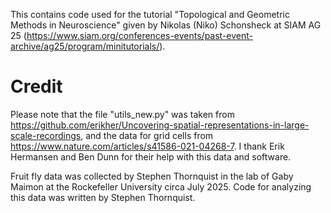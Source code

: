 This contains code used for the tutorial "Topological and Geometric Methods in Neuroscience" given by Nikolas (Niko) Schonsheck at SIAM AG 25 (https://www.siam.org/conferences-events/past-event-archive/ag25/program/minitutorials/).

# Credit
Please note that the file "utils_new.py" was taken from https://github.com/erikher/Uncovering-spatial-representations-in-large-scale-recordings, and the data for grid cells from https://www.nature.com/articles/s41586-021-04268-7. I thank Erik Hermansen and Ben Dunn for their help with this data and software.

Fruit fly data was collected by Stephen Thornquist in the lab of Gaby Maimon at the Rockefeller University circa July 2025. Code for analyzing this data was written by Stephen Thornquist.
